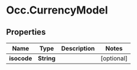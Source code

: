 # Occ.CurrencyModel

## Properties
Name | Type | Description | Notes
------------ | ------------- | ------------- | -------------
**isocode** | **String** |  | [optional] 


